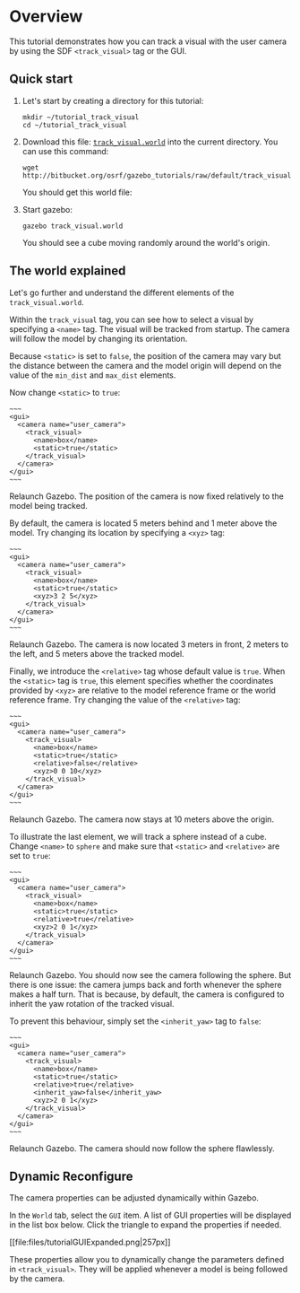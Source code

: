 # Overview

This tutorial demonstrates how you can track a visual with the user camera by
using the SDF `<track_visual>` tag or the GUI.

## Quick start

1. Let's start by creating a directory for this tutorial:

    ~~~
    mkdir ~/tutorial_track_visual
    cd ~/tutorial_track_visual
    ~~~

2. Download this file:
[`track_visual.world`](http://bitbucket.org/osrf/gazebo_tutorials/raw/default/track_visual/files/track_visual.world)
into the current directory. You can use this command:

    ~~~
    wget http://bitbucket.org/osrf/gazebo_tutorials/raw/default/track_visual/files/track_visual.world
    ~~~

    You should get this world file:

    <include src='http://bitbucket.org/osrf/gazebo_tutorials/raw/default/track_visual/files/track_visual.world' />

3. Start gazebo:

    ~~~
    gazebo track_visual.world
    ~~~

    You should see a cube moving randomly around the world's origin.

## The world explained

Let's go further and understand the different elements of the `track_visual.world`.

<include from='/    <gui/' to='/</name>/' src='http://bitbucket.org/osrf/gazebo_tutorials/raw/default/track_visual/files/track_visual.world' />

Within the `track_visual` tag, you can see how to select a visual by specifying a `<name>` tag. The visual will be tracked from startup. The camera will follow the model by changing its orientation.

<include from='/          <static/' to='/</max_dist>/' src='http://bitbucket.org/osrf/gazebo_tutorials/raw/default/track_visual/files/track_visual.world' />

Because `<static>` is set to `false`, the position of the camera may vary but the distance between the camera and the model origin will depend on the value of the `min_dist` and `max_dist` elements.

Now change `<static>` to `true`:

    ~~~
    <gui>
      <camera name="user_camera">
        <track_visual>
          <name>box</name>
          <static>true</static>
        </track_visual>
      </camera>
    </gui>
    ~~~

Relaunch Gazebo. The position of the camera is now fixed relatively to the model being tracked.

By default, the camera is located 5 meters behind and 1 meter above the model. Try changing its location by specifying a `<xyz>` tag:

    ~~~
    <gui>
      <camera name="user_camera">
        <track_visual>
          <name>box</name>
          <static>true</static>
          <xyz>3 2 5</xyz>
        </track_visual>
      </camera>
    </gui>
    ~~~

Relaunch Gazebo. The camera is now located 3 meters in front, 2 meters to the left, and 5 meters above the tracked model.

Finally, we introduce the `<relative>` tag whose default value is `true`. When the `<static>` tag is `true`, this element specifies whether the coordinates provided by `<xyz>` are relative to the model reference frame or the world reference frame. Try changing the value of the `<relative>` tag:

    ~~~
    <gui>
      <camera name="user_camera">
        <track_visual>
          <name>box</name>
          <static>true</static>
          <relative>false</relative>
          <xyz>0 0 10</xyz>
        </track_visual>
      </camera>
    </gui>
    ~~~

Relaunch Gazebo. The camera now stays at 10 meters above the origin.

To illustrate the last element, we will track a sphere instead of a cube. Change `<name>` to `sphere` and make sure that `<static>` and `<relative>` are set to `true`:

    ~~~
    <gui>
      <camera name="user_camera">
        <track_visual>
          <name>box</name>
          <static>true</static>
          <relative>true</relative>
          <xyz>2 0 1</xyz>
        </track_visual>
      </camera>
    </gui>
    ~~~

Relaunch Gazebo. You should now see the camera following the sphere. But there is one issue: the camera jumps back and forth whenever the sphere makes a half turn. That is because, by default, the camera is configured to inherit the yaw rotation of the tracked visual.

To prevent this behaviour, simply set the `<inherit_yaw>` tag to `false`:

    ~~~
    <gui>
      <camera name="user_camera">
        <track_visual>
          <name>box</name>
          <static>true</static>
          <relative>true</relative>
          <inherit_yaw>false</inherit_yaw>
          <xyz>2 0 1</xyz>
        </track_visual>
      </camera>
    </gui>
    ~~~

Relaunch Gazebo. The camera should now follow the sphere flawlessly.

## Dynamic Reconfigure

The camera properties can be adjusted dynamically within Gazebo.

In the `World` tab, select the `GUI` item. A list of GUI properties will be displayed in the list box below. Click the triangle to expand the properties if needed.

[[file:files/tutorialGUIExpanded.png|257px]]

These properties allow you to dynamically change the parameters defined in `<track_visual>`. They will be applied whenever a model is being followed by the camera.

